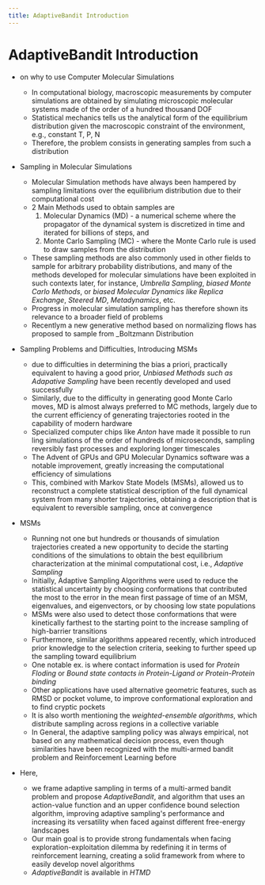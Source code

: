 ```yaml
---
title: AdaptiveBandit Introduction
---
```


# AdaptiveBandit Introduction

- on why to use Computer Molecular Simulations
    - In computational biology, macroscopic measurements by computer simulations are obtained by simulating microscopic molecular systems made of the order of a hundred thousand DOF
    - Statistical mechanics tells us the analytical form of the equilibrium distribution given the macroscopic constraint of the environment, e.g., constant T, P, N
    - Therefore, the problem consists in generating samples from such a distribution

- Sampling in Molecular Simulations
    - Molecular Simulation methods have always been hampered by sampling limitations over the equilibrium distribution due to their computational cost
    - 2 Main Methods used to obtain samples are
        1. Molecular Dynamics (MD) - a numerical scheme where the propagator of the dynamical system is discretized in time and iterated for billions of steps, and
        2. Monte Carlo Sampling (MC) - where the Monte Carlo rule is used to draw samples from the distribution
    - These sampling methods are also commonly used in other fields to sample for arbitrary probability distributions, and many of the methods developed for molecular simulations have been exploited in such contexts later, for instance, _Umbrella Sampling_, _biased Monte Carlo Methods_, or _biased Molecular Dynamics like Replica Exchange_, _Steered MD_, _Metadynamics_, etc.
    - Progress in molecular simulation sampling has therefore shown its relevance to a broader field of problems
    - Recentlym a new generative method based on normalizing flows has proposed to sample from _Boltzmann Distribution

- Sampling Problems and Difficulties, Introducing MSMs
    - due to difficulties in determining the bias a priori, practically equivalent to having a good prior, _Unbiased Methods such as Adapative Sampling_ have been recently developed and used successfully
    - Similarly, due to the difficulty in generating good Monte Carlo moves, MD is almost always preferred to MC methods, largely due to the current efficiency of generating trajectories rooted in the capability of modern hardware
    - Specialized computer chips like _Anton_ have made it possible to run ling simulations of the order of hundreds of microseconds, sampling reversibly fast processes and exploring longer timescales
    - The Advent of GPUs and GPU Molecular Dynamics software was a notable improvement, greatly increasing the computational efficiency of simulations
    - This, combined with Markov State Models (MSMs), allowed us to reconstruct a complete statistical description of the full dynamical system from many shorter trajectories, obtaining a description that is equivalent to reversible sampling, once at convergence

- MSMs
    - Running not one but hundreds or thousands of simulation trajectories created a new opportunity to decide the starting conditions of the simulations to obtain the best equilibrium characterization at the minimal computational cost, i.e., _Adaptive Sampling_
    - Initially, Adaptive Sampling Algorithms were used to reduce the statistical uncertainty by choosing conformations that contributed the most to the error in the mean first passage of time of an MSM, eigenvalues, and eigenvectors, or by choosing low state populations
    - MSMs were also used to detect those conformations that were kinetically farthest to the starting point to the increase sampling of high-barrier transitions
    - Furthermore, similar algorithms appeared recently, which introduced prior knowledge to the selection criteria, seeking to further speed up the sampling toward equilibrium
    - One notable ex. is where contact information is used for _Protein Floding_ or _Bound state contacts in Protein-Ligand or Protein-Protein binding_
    - Other applications have used alternative geometric features, such as RMSD or pocket volume, to improve conformational exploration and to find cryptic pockets
    - It is also worth mentioning the _weighted-ensemble algorithms_, which distribute sampling across regions in a collective variable
    - In General, the adaptive sampling policy was always empirical, not based on any mathematical decision process, even though similarities have been recognized with the multi-armed bandit problem and Reinforcement Learning before

- Here,
    - we frame adaptive sampling in terms of a multi-armed bandit problem and propose _AdaptiveBandit_, and algorithm that uses an action-value function and an upper confidence bound selection algorithm, improving adaptive sampling's performance and increasing its versatility when faced against different free-energy landscapes
    - Our main goal is to provide strong fundamentals when facing exploration-exploitation dilemma by redefining it in terms of reinforcement learning, creating a solid framework from where to easily develop novel algorithms
    - _AdaptiveBandit_ is available in _HTMD_
